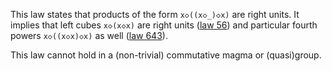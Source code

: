 This law states that products of the form `x◇((x◇_)◇x)` are right units.  It implies that left cubes `x◇(x◇x)` are right units ([law 56](https://teorth.github.io/equational_theories/implications/?56)) and particular fourth powers `x◇((x◇x)◇x)` as well ([law 643](https://teorth.github.io/equational_theories/implications/?643)).

This law cannot hold in a (non-trivial) commutative magma or (quasi)group.
